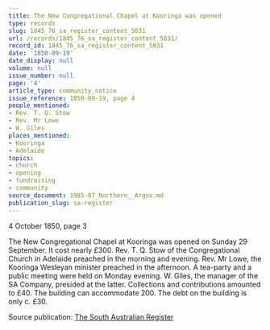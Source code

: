 ```yaml
---
title: The New Congregational Chapel at Kooringa was opened
type: records
slug: 1845_76_sa_register_content_5031
url: /records/1845_76_sa_register_content_5031/
record_id: 1845_76_sa_register_content_5031
date: '1850-09-19'
date_display: null
volume: null
issue_number: null
page: '4'
article_type: community_notice
issue_reference: 1850-09-19, page 4
people_mentioned:
- Rev. T. Q. Stow
- Rev. Mr Lowe
- W. Giles
places_mentioned:
- Kooringa
- Adelaide
topics:
- church
- opening
- fundraising
- community
source_document: 1985-87_Northern__Argus.md
publication_slug: sa-register
---
```


4 October 1850, page 3

The New Congregational Chapel at Kooringa was opened on Sunday 29 September.  It cost nearly £300. Rev. T. Q. Stow of the Congregational Church in Adelaide preached in the morning and evening.  Rev. Mr Lowe, the Kooringa Wesleyan minister preached in the afternoon.  A tea-party and a public meeting were held on Monday evening.  W. Giles, the manager of the SA Company, presided at the latter.  Collections and contributions amounted to £40.  The building can accommodate 200.  The debt on the building is only c. £30.

Source publication: [The South Australian Register](/publications/sa-register/)
